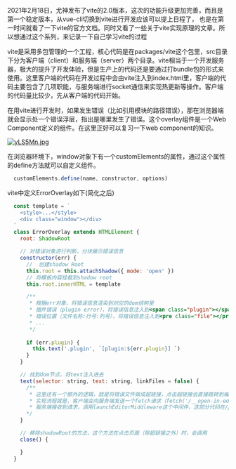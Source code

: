 2021年2月18日，尤神发布了vite的2.0版本，这次的功能升级更加完善，而且是第一个稳定版本，从vue-cli切换到vite进行开发应该可以提上日程了， 也是在第一时间就看了一下vite的官方文档。同时又看了一些关于vite实现原理的文章。所以想通过这个系列，来记录一下自己学习vite的过程

vite是采用多包管理的一个工程，核心代码是在packages/vite这个包里，src目录下分为客户端（client）和服务端（server）两个目录。vite相当于一个开发服务器，极大的提升了开发体验，但是生产上的代码还是要通过打bundle包的形式来使用。这里客户端的代码在开发过程中会由vite注入到index.html里，客户端的代码主要包含了几项职能，与服务端进行socket通信来实现热更新等操作。客户端的代码量比较少，先从客户端的代码开始。


在用vite进行开发时，如果发生错误（比如引用模块的路径错误），那在浏览器端就会显示处一个错误浮层，指出是哪里发生了错误。这个overlay组件是一个Web Component定义的组件。在这里正好可以复习一下web component的知识。

[![yLS5Mn.jpg](https://s3.ax1x.com/2021/02/23/yLS5Mn.jpg)](https://imgchr.com/i/yLS5Mn)

在浏览器环境下，window对象下有一个customElements的属性，通过这个属性的define方法就可以自定义组件。

```javascript
  customElements.define(name, constructor, options)
```

vite中定义ErrorOverlay如下(简化之后)

```javascript
  const template = `
    <style>...</style>
    <div class="window"></div>
  `
  class ErrorOverlay extends HTMLElement {
    root: ShadowRoot

    // 对错误对象进行判断，分块展示错误信息
    constructor(err) {
      //  创建shadow Root
      this.root = this.attachShadow({ mode: 'open' })
      // 将模板内容挂载到shadow root
      this.root.innerHTML = template

      /**
       * 根据err对象，将错误信息渲染到对应的dom结构里
       * 插件错误（plugin error），将错误信息注入到<span class="plugin"></span>里
       * 错误位置（文件名称:行号:列号），将错误信息注入到<pre class="file"></pre>里
       * ...
       */
      
      if (err.plugin) {
        this.text('.plugin', `[plugin:${err.plugin}] `)
      }
    }

    // 找到dom节点，将text注入进去
    text(selector: string, text: string, linkFiles = false) {
      /**
       * 这里还有一个额外的逻辑，就是将错误文件做成超链接，点击超链接会直接跳转到编辑器里的错误文件发生错误的位置
       * 实现流程就是，客户端会向服务端发送一个fetch请求（fetch('/__open-in-editor?file=' + encodeURIComponent(file))）
       * 服务端接收到请求，调用launchEditorMiddleware这个中间件，这部分代码在/packages/vite/src/node/server/index.ts里
      */
    }

    // 移除shadowRoot的方法，这个方法在点击页面（除超链接之外）时，会调用
    close() {

    }
  }
```

